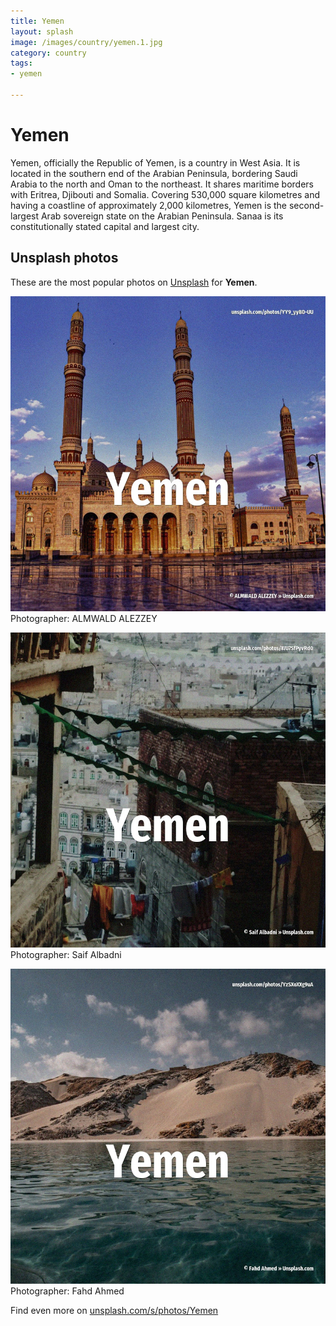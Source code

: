```yaml
---
title: Yemen
layout: splash
image: /images/country/yemen.1.jpg
category: country
tags:
- yemen

---
```

# Yemen

Yemen, officially the Republic of Yemen, is a country in West Asia. It is located in the southern end of the Arabian Peninsula, bordering Saudi Arabia to the north and  Oman to the northeast. It shares maritime borders with Eritrea, Djibouti and Somalia. Covering 530,000 square kilometres  and having a coastline of approximately 2,000 kilometres, Yemen  is the second-largest Arab sovereign state on the Arabian Peninsula. Sanaa is its constitutionally stated capital and largest city. 

 
## Unsplash photos
These are the most popular photos on [Unsplash](https://unsplash.com) for **Yemen**.
 
![Yemen](/images/country/yemen.1.jpg)
Photographer:  ALMWALD ALEZZEY
 
![Yemen](/images/country/yemen.2.jpg)
Photographer:  Saif Albadni
 
![Yemen](/images/country/yemen.3.jpg)
Photographer:  Fahd Ahmed
 
Find even more on [unsplash.com/s/photos/Yemen](https://unsplash.com/s/photos/Yemen)
 
